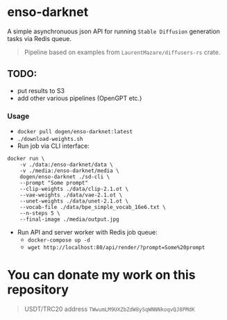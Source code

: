 # enso-darknet

A simple asynchronuous json API for running `Stable Diffusion` generation tasks via Redis queue.

> Pipeline based on examples from `LaurentMazare/diffusers-rs` crate.

## TODO:

* put results to S3
* add other various pipelines (OpenGPT etc.)


### Usage

* `docker pull dogen/enso-darknet:latest`
* `./download-weights.sh`
* Run job via CLI interface:
```
docker run \
    -v ./data:/enso-darknet/data \
    -v ./media:/enso-darknet/media \
    dogen/enso-darknet ./sd-cli \
    --prompt "Some prompt"
    --clip-weights ./data/clip-2.1.ot \
    --vae-weights ./data/vae-2.1.ot \
    --unet-weights ./data/unet-2.1.ot \
    --vocab-file ./data/bpe_simple_vocab_16e6.txt \
    --n-steps 5 \
    --final-image ./media/output.jpg
```
* Run API and server worker with Redis job queue:
  * `docker-compose up -d`
  * `wget http://localhost:80/api/render/?prompt=Some%20prompt`


# You can donate my work on this repository

> USDT/TRC20 address `TWwumLM9UXZbZdW8ySqWNNNkoqvQJ8PMdK`
